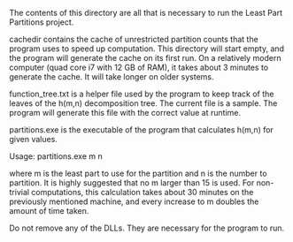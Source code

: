 The contents of this directory are all that is necessary to
run the Least Part Partitions project.

cachedir contains the cache of unrestricted partition counts
that the program uses to speed up computation.  This directory
will start empty, and the program will generate the cache on its
first run.  On a relatively modern computer (quad core i7 with 12 GB of RAM),
it takes about 3 minutes to generate the cache.  It will take longer on older
systems.

function_tree.txt is a helper file used by the program to keep track of
the leaves of the h(m,n) decomposition tree.  The current file is a sample.
The program will generate this file with the correct value at runtime.

partitions.exe is the executable of the program that calculates h(m,n) for
given values.

Usage:  partitions.exe m n

where m is the least part to use for the partition and n is the number to
partition.
It is highly suggested that no m larger than 15 is used.  For
non-trivial computations, this calculation takes about 30 minutes on the
previously mentioned machine, and every increase to m doubles the amount
of time taken.

Do not remove any of the DLLs.  They are necessary for the program to run.
